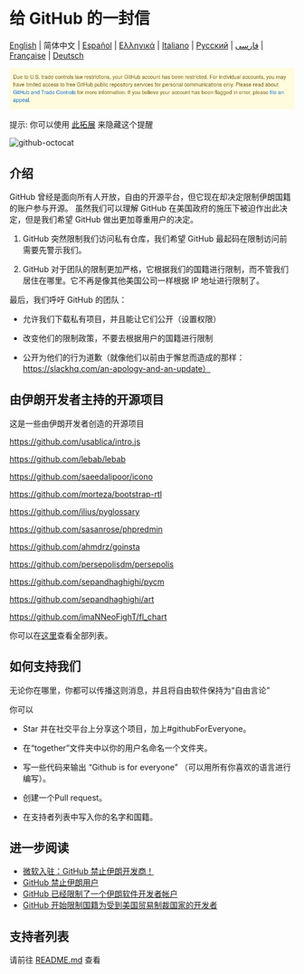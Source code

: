 # 给 GitHub 的一封信

[English](./README.md) | 简体中文 | [Español](./README-ES.md) | [Ελληνικά](./README-GR.md) | [Italiano](./README-IT.md) | [Русский](./README-RU.md) | [فارسی](./README-PER.md) | [Française](./README-FR.md) | [Deutsch](./README-DE.md)

![alt text](./message.png)

提示: 你可以使用 [此拓展](https://github.com/MohamadKh75/ShutHub) 来隐藏这个提醒

![github-octocat](https://user-images.githubusercontent.com/16706911/61997137-7aa7df00-b0b2-11e9-97f1-f452855fe21c.png)

## 介绍

GitHub 曾经是面向所有人开放，自由的开源平台，但它现在却决定限制伊朗国籍的账户参与开源。
虽然我们可以理解 GitHub 在美国政府的施压下被迫作出此决定，但是我们希望 GitHub 做出更加尊重用户的决定。

1) GitHub 突然限制我们访问私有仓库，我们希望 GitHub 最起码在限制访问前需要先警示我们。

2) GitHub 对于团队的限制更加严格，它根据我们的国籍进行限制，而不管我们居住在哪里。它不再是像其他美国公司一样根据 IP 地址进行限制了。

最后，我们呼吁 GitHub 的团队：

- 允许我们下载私有项目，并且能让它们公开（设置权限）

- 改变他们的限制政策，不要去根据用户的国籍进行限制

- 公开为他们的行为道歉（就像他们以前由于懈怠而造成的那样：https://slackhq.com/an-apology-and-an-update）


## 由伊朗开发者主持的开源项目

这是一些由伊朗开发者创造的开源项目

https://github.com/usablica/intro.js

https://github.com/lebab/lebab

https://github.com/saeedalipoor/icono

https://github.com/morteza/bootstrap-rtl

https://github.com/ilius/pyglossary

https://github.com/sasanrose/phpredmin

https://github.com/ahmdrz/goinsta

https://github.com/persepolisdm/persepolis

https://github.com/sepandhaghighi/pycm

https://github.com/sepandhaghighi/art

https://github.com/imaNNeoFighT/fl_chart

你可以在[这里](https://github.com/mohebifar/made-in-iran)查看全部列表。

## 如何支持我们

无论你在哪里，你都可以传播这则消息，并且将自由软件保持为“自由言论”

你可以

- Star 并在社交平台上分享这个项目，加上#githubForEveryone。

- 在“together”文件夹中以你的用户名命名一个文件夹。

- 写一些代码来输出 “Github is for everyone” （可以用所有你喜欢的语言进行编写）。

- 创建一个Pull request。

- 在支持者列表中写入你的名字和国籍。

## 进一步阅读
  - [微软入驻：GitHub 禁止伊朗开发商！](https://medium.com/@d.aliyamini/microsoft-enters-github-banned-iranian-developers-843f7c60a146)
  - [GitHub 禁止伊朗用户](https://financialtribune.com/articles/sci-tech/99111/github-bans-iran-based-users)
  - [GitHub 已经限制了一个伊朗软件开发者帐户](https://hub.packtpub.com/github-has-blocked-an-iranian-software-developers-account)
  - [GitHub 开始限制国籍为受到美国贸易制裁国家的开发者](https://www.zdnet.com/article/github-starts-blocking-developers-in-countries-facing-us-trade-sanctions)

## 支持者列表

请前往 [README.md](README.md#supporters) 查看
